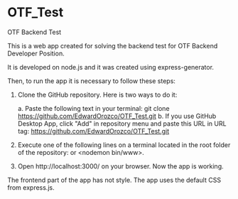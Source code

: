 # OTF_Test
 
 OTF Backend Test

 This is a web app created for solving the backend test for OTF Backend Developer Position.

 It is developed on node.js and it was created using express-generator.

 Then, to run the app it is necessary to follow these steps:

 1. Clone the GitHub repository. Here is two ways to do it:

    a. Paste the following text in your terminal: git clone https://github.com/EdwardOrozco/OTF_Test.git
    b. If you use GitHub Desktop App, click "Add" in repository menu and paste this URL in URL tag: https://github.com/EdwardOrozco/OTF_Test.git

2. Execute one of the following lines on a terminal located in the root folder of the repository: <npm start> or <nodemon bin/www>.
3. Open http://localhost:3000/ on your browser. Now the app is working.

The frontend part of the app has not style. The app uses the default CSS from express.js.